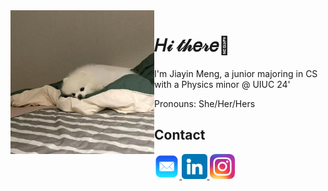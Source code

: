 <img src="./profile_picture.jfif" align="left" height="230px" />

<h1> 𝐻𝒾 𝓉𝒽𝑒𝓇𝑒👋 </h1>
<p> I'm Jiayin Meng, a junior majoring in CS with a Physics minor @ UIUC 24' </p>
<p> Pronouns: She/Her/Hers </p>


## Contact
<div>
    <a href="mailto:charlotte.m65012@gmail.com" target="_blank">
        <img src="./mail.png" width="8%"/>
    </a>
    <a href="https://www.linkedin.com/in/jiayin-meng2002/" target="_blank">
        <img src="./linkedin.png" width="8%"/>
    </a>
    <a href="https://www.instagram.com/jiayin._.m/" target="_blank">
        <img src="./instagram.png" width="8%"/>
    </a>
    
</div>
